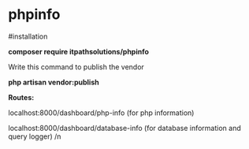 # phpinfo

#installation

**composer require itpathsolutions/phpinfo**

Write this command to publish the vendor

**php artisan vendor:publish**

**Routes:**

localhost:8000/dashboard/php-info (for php information)

localhost:8000/dashboard/database-info (for database information and query logger) /n
